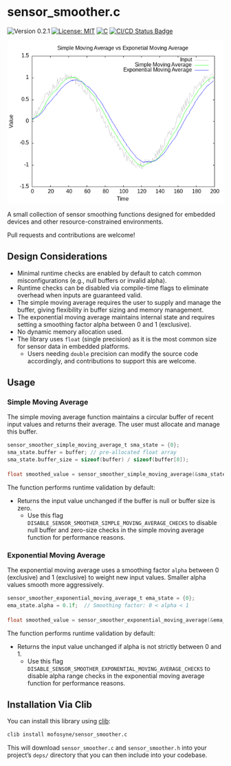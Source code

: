 # sensor_smoother.c

<versionBadge>![Version 0.2.1](https://img.shields.io/badge/version-0.2.1-blue.svg)</versionBadge>
[![License: MIT](https://img.shields.io/badge/License-MIT-yellow.svg)](https://opensource.org/licenses/MIT)
[![C](https://img.shields.io/badge/Language-C-blue.svg)](https://en.wikipedia.org/wiki/C_(programming_language))
[![CI/CD Status Badge](https://github.com/mofosyne/sensor_smoother.c/actions/workflows/ci.yml/badge.svg)](https://github.com/mofosyne/sensor_smoother.c/actions)

![](test.png)

A small collection of sensor smoothing functions designed for embedded devices and other resource-constrained environments.

Pull requests and contributions are welcome!

## Design Considerations

* Minimal runtime checks are enabled by default to catch common misconfigurations (e.g., null buffers or invalid alpha).
* Runtime checks can be disabled via compile-time flags to eliminate overhead when inputs are guaranteed valid.
* The simple moving average requires the user to supply and manage the buffer, giving flexibility in buffer sizing and memory management.
* The exponential moving average maintains internal state and requires setting a smoothing factor alpha between 0 and 1 (exclusive).
* No dynamic memory allocation used.
* The library uses `float` (single precision) as it is the most common size for sensor data in embedded platforms.
    - Users needing `double` precision can modify the source code accordingly, and contributions to support this are welcome.

## Usage

### Simple Moving Average

The simple moving average function maintains a circular buffer of recent input values and returns their average. The user must allocate and manage this buffer.

```c
sensor_smoother_simple_moving_average_t sma_state = {0};
sma_state.buffer = buffer; // pre-allocated float array
sma_state.buffer_size = sizeof(buffer) / sizeof(buffer[0]);

float smoothed_value = sensor_smoother_simple_moving_average(&sma_state, input);
```

The function performs runtime validation by default:
* Returns the input value unchanged if the buffer is null or buffer size is zero.
    * Use this flag `DISABLE_SENSOR_SMOOTHER_SIMPLE_MOVING_AVERAGE_CHECKS` to disable null buffer and zero-size checks in the simple moving average function for performance reasons.

### Exponential Moving Average

The exponential moving average uses a smoothing factor `alpha` between 0 (exclusive) and 1 (exclusive) to weight new input values. Smaller alpha values smooth more aggressively.

```c
sensor_smoother_exponential_moving_average_t ema_state = {0};
ema_state.alpha = 0.1f;  // Smoothing factor: 0 < alpha < 1

float smoothed_value = sensor_smoother_exponential_moving_average(&ema_state, input);
```

The function performs runtime validation by default:
* Returns the input value unchanged if alpha is not strictly between 0 and 1.
    * Use this flag `DISABLE_SENSOR_SMOOTHER_EXPONENTIAL_MOVING_AVERAGE_CHECKS` to disable alpha range checks in the exponential moving average function for performance reasons.

## Installation Via Clib

You can install this library using [clib](https://github.com/clibs/clib):

```sh
clib install mofosyne/sensor_smoother.c
```

This will download `sensor_smoother.c` and `sensor_smoother.h` into your project’s `deps/` directory that you can then include into your codebase.

